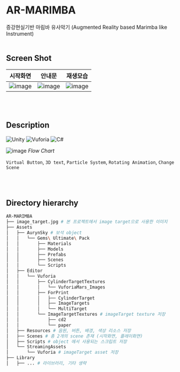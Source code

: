 

# AR-MARIMBA
증강현실기반 마림바 유사악기 (Augmented Reality based Marimba like Instrument)
<br><br>

## Screen Shot
|시작화면|안내문|재생모습|
|--|--|--|
|![image](https://user-images.githubusercontent.com/37680108/102649100-f45ed200-41ab-11eb-8f19-345845d987e3.png)|![image](https://user-images.githubusercontent.com/37680108/102649011-d6916d00-41ab-11eb-8b95-ad31b81287b4.png)|![image](https://user-images.githubusercontent.com/37680108/102649034-dc874e00-41ab-11eb-878f-7e3fec95b6b6.png)|
<br><br>

## Description
![Unity](https://img.shields.io/badge/Unity-2019.4.13f1-blue) ![Vuforia](https://img.shields.io/badge/Vuforia-8.1.12-green) ![C#](https://img.shields.io/badge/C%23-Rider-orange)

![image](https://user-images.githubusercontent.com/37680108/116304556-a69f4980-a7dd-11eb-97f2-a58446f1a67e.png)
_Flow Chart_

`Virtual Button`, `3D text`, `Particle System`, `Rotating Animation`, `Change Scene`

<br><br>

## Directory hierarchy 
```bash
AR-MARIMBA
├── image_target.jpg # 본 프로젝트에서 image target으로 사용한 이미지
├── Assets
│   ├── AurynSky # 보석 object
│   │   └── Gems\ Ultimate\ Pack
│   │       ├── Materials
│   │       ├── Models
│   │       ├── Prefabs
│   │       ├── Scenes
│   │       └── Scripts
│   ├── Editor
│   │   └── Vuforia
│   │       ├── CylinderTargetTextures
│   │       │   └── VuforiaMars_Images
│   │       ├── ForPrint
│   │       │   ├── CylinderTarget
│   │       │   ├── ImageTargets
│   │       │   └── MultiTarget
│   │       └── ImageTargetTextures # imageTarget texture 저장
│   │           ├── cd2
│   │           └── paper
│   ├── Resources # 음원, 버튼, 배경, 색상 리소스 저장
│   ├── Scenes # 총 2개의 scene 존재 (시작화면, 플레이화면)
│   ├── Scripts # object 에서 사용되는 스크립트 저장
│   └── StreamingAssets
│       └── Vuforia # imageTarget asset 저장
├── Library
│   ├── ... # 라이브러리, 기타 생략
```
